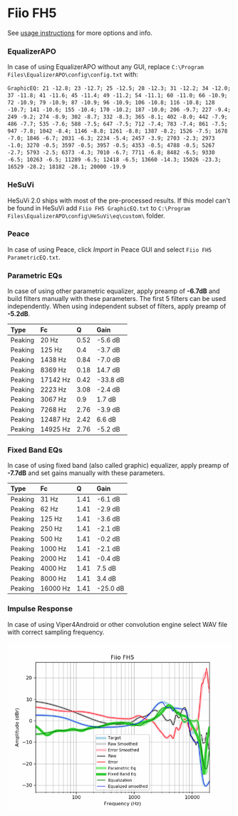 # Fiio FH5
See [usage instructions](https://github.com/jaakkopasanen/AutoEq#usage) for more options and info.

### EqualizerAPO
In case of using EqualizerAPO without any GUI, replace `C:\Program Files\EqualizerAPO\config\config.txt`
with:
```
GraphicEQ: 21 -12.8; 23 -12.7; 25 -12.5; 28 -12.3; 31 -12.2; 34 -12.0; 37 -11.8; 41 -11.6; 45 -11.4; 49 -11.2; 54 -11.1; 60 -11.0; 66 -10.9; 72 -10.9; 79 -10.9; 87 -10.9; 96 -10.9; 106 -10.8; 116 -10.8; 128 -10.7; 141 -10.6; 155 -10.4; 170 -10.2; 187 -10.0; 206 -9.7; 227 -9.4; 249 -9.2; 274 -8.9; 302 -8.7; 332 -8.3; 365 -8.1; 402 -8.0; 442 -7.9; 486 -7.7; 535 -7.6; 588 -7.5; 647 -7.5; 712 -7.4; 783 -7.4; 861 -7.5; 947 -7.8; 1042 -8.4; 1146 -8.8; 1261 -8.8; 1387 -8.2; 1526 -7.5; 1678 -7.0; 1846 -6.7; 2031 -6.3; 2234 -5.4; 2457 -3.9; 2703 -2.3; 2973 -1.0; 3270 -0.5; 3597 -0.5; 3957 -0.5; 4353 -0.5; 4788 -0.5; 5267 -2.7; 5793 -2.5; 6373 -4.3; 7010 -6.7; 7711 -6.8; 8482 -6.5; 9330 -6.5; 10263 -6.5; 11289 -6.5; 12418 -6.5; 13660 -14.3; 15026 -23.3; 16529 -28.2; 18182 -28.1; 20000 -19.9
```

### HeSuVi
HeSuVi 2.0 ships with most of the pre-processed results. If this model can't be found in HeSuVi add
`Fiio FH5 GraphicEQ.txt` to `C:\Program Files\EqualizerAPO\config\HeSuVi\eq\custom\` folder.

### Peace
In case of using Peace, click *Import* in Peace GUI and select `Fiio FH5 ParametricEQ.txt`.

### Parametric EQs
In case of using other parametric equalizer, apply preamp of **-6.7dB** and build filters manually
with these parameters. The first 5 filters can be used independently.
When using independent subset of filters, apply preamp of **-5.2dB**.

| Type    | Fc       |    Q | Gain     |
|:--------|:---------|:-----|:---------|
| Peaking | 20 Hz    | 0.52 | -5.6 dB  |
| Peaking | 125 Hz   | 0.4  | -3.7 dB  |
| Peaking | 1438 Hz  | 0.84 | -7.0 dB  |
| Peaking | 8369 Hz  | 0.18 | 14.7 dB  |
| Peaking | 17142 Hz | 0.42 | -33.8 dB |
| Peaking | 2223 Hz  | 3.08 | -2.4 dB  |
| Peaking | 3067 Hz  | 0.9  | 1.7 dB   |
| Peaking | 7268 Hz  | 2.76 | -3.9 dB  |
| Peaking | 12487 Hz | 2.42 | 6.6 dB   |
| Peaking | 14925 Hz | 2.76 | -5.2 dB  |

### Fixed Band EQs
In case of using fixed band (also called graphic) equalizer, apply preamp of **-7.7dB** and set
gains manually with these parameters.

| Type    | Fc       |    Q | Gain     |
|:--------|:---------|:-----|:---------|
| Peaking | 31 Hz    | 1.41 | -6.1 dB  |
| Peaking | 62 Hz    | 1.41 | -2.9 dB  |
| Peaking | 125 Hz   | 1.41 | -3.6 dB  |
| Peaking | 250 Hz   | 1.41 | -2.1 dB  |
| Peaking | 500 Hz   | 1.41 | -0.2 dB  |
| Peaking | 1000 Hz  | 1.41 | -2.1 dB  |
| Peaking | 2000 Hz  | 1.41 | -0.4 dB  |
| Peaking | 4000 Hz  | 1.41 | 7.5 dB   |
| Peaking | 8000 Hz  | 1.41 | 3.4 dB   |
| Peaking | 16000 Hz | 1.41 | -25.0 dB |

### Impulse Response
In case of using Viper4Android or other convolution engine select WAV file with correct sampling frequency.

![](https://raw.githubusercontent.com/jaakkopasanen/AutoEq/master/results/oratory1990/harman_in-ear_2017-1/Fiio%20FH5/Fiio%20FH5.png)